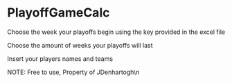 # PlayoffGameCalc

Choose the week your playoffs begin using the key provided in the excel file

Choose the amount of weeks your playoffs will last

Insert your players names and teams



NOTE: Free to use, Property of JDenhartogh\n
